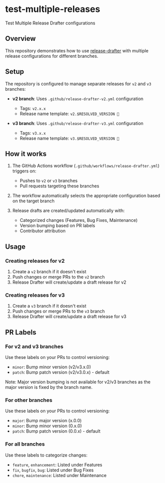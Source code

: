 # test-multiple-releases
Test Multiple Release Drafter configurations

## Overview

This repository demonstrates how to use [release-drafter](https://github.com/release-drafter/release-drafter) with multiple release configurations for different branches.

## Setup

The repository is configured to manage separate releases for `v2` and `v3` branches:

- **v2 branch**: Uses `.github/release-drafter-v2.yml` configuration
  - Tags: `v2.x.x`
  - Release name template: `v2.$RESOLVED_VERSION 🌈`
  
- **v3 branch**: Uses `.github/release-drafter-v3.yml` configuration
  - Tags: `v3.x.x`
  - Release name template: `v3.$RESOLVED_VERSION 🚀`

## How it works

1. The GitHub Actions workflow (`.github/workflows/release-drafter.yml`) triggers on:
   - Pushes to `v2` or `v3` branches
   - Pull requests targeting these branches

2. The workflow automatically selects the appropriate configuration based on the target branch

3. Release drafts are created/updated automatically with:
   - Categorized changes (Features, Bug Fixes, Maintenance)
   - Version bumping based on PR labels
   - Contributor attribution

## Usage

### Creating releases for v2

1. Create a `v2` branch if it doesn't exist
2. Push changes or merge PRs to the `v2` branch
3. Release Drafter will create/update a draft release for v2

### Creating releases for v3

1. Create a `v3` branch if it doesn't exist
2. Push changes or merge PRs to the `v3` branch
3. Release Drafter will create/update a draft release for v3

## PR Labels

### For v2 and v3 branches

Use these labels on your PRs to control versioning:
- `minor`: Bump minor version (v2/v3.x.0)
- `patch`: Bump patch version (v2/v3.0.x) - default

Note: Major version bumping is not available for v2/v3 branches as the major version is fixed by the branch name.

### For other branches

Use these labels on your PRs to control versioning:
- `major`: Bump major version (x.0.0)
- `minor`: Bump minor version (0.x.0)
- `patch`: Bump patch version (0.0.x) - default

### For all branches

Use these labels to categorize changes:
- `feature`, `enhancement`: Listed under Features
- `fix`, `bugfix`, `bug`: Listed under Bug Fixes
- `chore`, `maintenance`: Listed under Maintenance

